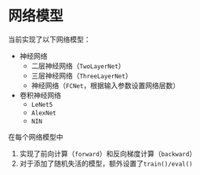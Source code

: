 
# 网络模型

当前实现了以下网络模型：

* 神经网络
    * 二层神经网络（`TwoLayerNet`）
    * 三层神经网络（`ThreeLayerNet`）
    * 神经网络（`FCNet`，根据输入参数设置网络层数）
* 卷积神经网络
    * `LeNet5`
    * `AlexNet`
    * `NIN`

在每个网络模型中

1. 实现了前向计算（`forward`）和反向梯度计算（`backward`）
2. 对于添加了随机失活的模型，额外设置了`train()/eval()`